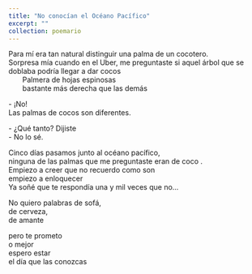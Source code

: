 ```yaml
---
title: "No conocían el Océano Pacífico"
excerpt: ""
collection: poemario
---
```


<p>
Para mí era tan natural distinguir una palma de un cocotero.  <br>
Sorpresa mía cuando en el Uber, me preguntaste si aquel árbol que se doblaba podría llegar a dar cocos   <br>
 &nbsp;&nbsp;&nbsp; &nbsp;&nbsp; Palmera de hojas espinosas   <br>
 &nbsp;&nbsp;&nbsp; &nbsp;&nbsp;                             bastante más derecha que las demás  </p>

<p>
- ¡No! <br>
Las palmas de cocos son diferentes.  </p>
<p>
- ¿Qué tanto? Dijiste <br>
- No lo sé.  </p>
<p>
Cinco días pasamos junto al océano pacífico,   <br>
ninguna de las palmas que me preguntaste eran de coco .  <br>
Empiezo a creer que no recuerdo como son   <br>
empiezo a enloquecer   <br>
Ya soñé que te respondía una y mil veces que no... </p> 
<p>
No quiero palabras de sofá, <br>  
de cerveza,   <br>
de amante  </p>
<p>
pero te prometo  <br> 
o mejor   <br>
espero estar  <br>
el día que las conozcas </p>
